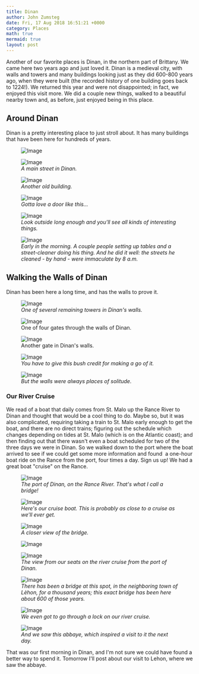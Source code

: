 ```yaml
---
title: Dinan
author: John Zumsteg
date: Fri, 17 Aug 2018 16:51:21 +0000
category: Places
math: true
mermaid: true
layout: post
---
```


<p>Another of our favorite places is Dinan, in the northern part of Brittany. We came here two years ago and just loved it. Dinan is a medieval city, with walls and towers and many buildings looking just as they did 600-800 years ago, when they were built (the recorded history of one building goes back to 1224!). We returned this year and were not disappointed; in fact, we enjoyed this visit more. We did a couple new things, walked to a beautiful nearby town and, as before, just enjoyed being in this place.</p>
<h2>Around Dinan</h2>
<p>Dinan is a pretty interesting place to just stroll about. It has many buildings that have been here for hundreds of years.</p>

<figure class = "landscape">
	<img src="{{"/assets/images/2018/08/DSC07964.jpg" | prepend: site.baseurl  }}" alt="Image" />
	<figcaption></figcaption>
</figure>


<figure class = "landscape">
	<img src="{{"/assets/images/2018/08/DSC07961.jpg" | prepend: site.baseurl  }}" alt="Image" />
	<figcaption><em>A main street in Dinan.</em></figcaption>
</figure>


<figure class = "portrait">
	<img src="{{"/assets/images/2018/08/DSC07963.jpg" | prepend: site.baseurl  }}" alt="Image" />
	<figcaption><em>Another old building.</em></figcaption>
</figure>


<figure class = "portrait">
	<img src="{{"/assets/images/2018/08/DSC07966.jpg" | prepend: site.baseurl  }}" alt="Image" />
	<figcaption><em>Gotta love a door like this...</em></figcaption>
</figure>

<figure class = "portrait">
	<img src="{{"/assets/images/2018/08/DSC08006.jpg" | prepend: site.baseurl  }}" alt="Image" />
	<figcaption><em>Look outside long enough and you'll see all kinds of interesting things.</em></figcaption>
</figure>


<figure class = "portrait">
	<img src="{{"/assets/images/2018/08/DSC07956.jpg" | prepend: site.baseurl  }}" alt="Image" />
	<figcaption><em>Early in the morning. A couple people setting up tables and a street-cleaner doing his thing. And he did it well: the streets he cleaned - by hand - were immaculate by 8 a.m.</em></figcaption>
</figure>


<!-- wp:heading {"level":3} -->
<h2>Walking the Walls of Dinan</h2>
<!-- /wp:heading -->


<p>Dinan has been here a long time, and has the walls to prove it.</p>



<figure class = "landscape">
	<img src="{{"/assets/images/2018/08/DSC08016.jpg" | prepend: site.baseurl  }}" alt="Image" />
	<figcaption><em>One of several remaining towers in Dinan's walls.</em></figcaption>
</figure>


<figure class = "portrait" >
	<img src="{{"/assets/images/2018/08/DSC08023.jpg" | prepend: site.baseurl  }}" alt="Image" />
<figcaption>One of four gates through the walls of Dinan.</figcaption>
</figure>


<figure class = "portrait" >
<img  src="{{"/assets/images/2018/08/DSC07962.jpg" | prepend: site.baseurl  }}" alt="Image" />
<figcaption>Another gate in Dinan's walls.</figcaption>
</figure>

<figure class = "portrait">
	<img src="{{"/assets/images/2018/08/DSC08017.jpg" | prepend: site.baseurl  }}" alt="Image" />
	<figcaption><em>You have to give this bush credit for making a go of it.</em></figcaption>
</figure>

<figure class = "portrait">
	<img src="{{"/assets/images/2018/08/DSC08024.jpg" | prepend: site.baseurl  }}" alt="Image" />
	<figcaption><em>But the walls were always places of solitude.</em></figcaption>
</figure>


<h3>Our River Cruise</h3>
<p>We read of a boat that daily comes from St. Malo up the Rance River to Dinan and thought that would be a cool thing to do. Maybe so, but it was also complicated, requiring taking a train to St. Malo early enough to get the boat, and there are no direct trains; figuring out the schedule which changes depending on tides at St. Malo (which is on the Atlantic coast); and then finding out that there wasn't even a boat scheduled for two of the three days we were in Dinan. So we walked down to the port where the boat arrived to see if we could get some more information and found  a one-hour boat ride on the Rance from the port, four times a day. Sign us up! We had a great boat "cruise" on the Rance.</p>

<figure class = "landscape">
	<img src="{{"/assets/images/2018/08/DSC07968.jpg" | prepend: site.baseurl  }}" alt="Image" />
	<figcaption><em>The port of Dinan, on the Rance River. That's what I call a bridge!</em></figcaption>
</figure>



<figure class = "landscape">
	<img src="{{"/assets/images/2018/08/DSC00156.jpg" | prepend: site.baseurl  }}" alt="Image" />
	<figcaption><em>Here's our cruise boat. This is probably as close to a cruise as we'll ever get.</em></figcaption>
</figure>


<figure class = "landscape">
	<img src="{{"/assets/images/2018/08/DSC08002.jpg" | prepend: site.baseurl  }}" alt="Image" />
	<figcaption><em>A closer view of the bridge.</em></figcaption>
</figure>


<td colspan="2"><figure class = "landscape">
	<img src="{{"/assets/images/2018/08/DSC08004.jpg" | prepend: site.baseurl  }}" alt="Image" />
	<figcaption></figcaption>
</figure>


<figure class = "landscape">
	<img src="{{"/assets/images/2018/08/DSC07981.jpg" | prepend: site.baseurl  }}" alt="Image" />
	<figcaption><em>The view from our seats on the river cruise from the port of Dinan.</em></figcaption>
</figure>


<figure class = "landscape">
	<img src="{{"/assets/images/2018/08/DSC07994.jpg" | prepend: site.baseurl  }}" alt="Image" />
	<figcaption><em>There has been a bridge at this spot, in the neighboring town of Lèhon, for a thousand years; this exact bridge has been here about 600 of those years.</em></figcaption>
</figure>


</td>
</tr>
<tr>
<td colspan="2">
<figure class = "landscape">
	<img src="{{"/assets/images/2018/08/DSC07983.jpg" | prepend: site.baseurl  }}" alt="Image" />
	<figcaption><em>We even got to go through a lock on our river cruise.</em></figcaption>
</figure>


<figure class = "landscape">
	<img src="{{"/assets/images/2018/08/DSC07997.jpg" | prepend: site.baseurl  }}" alt="Image" />
	<figcaption><em>And we saw this abbaye, which inspired a visit to it the next day.</em></figcaption>
</figure>


<p>That was our first morning in Dinan, and I'm not sure we could have found a better way to spend it. Tomorrow I'll post about our visit to Lehon, where we saw the abbaye.</p>
